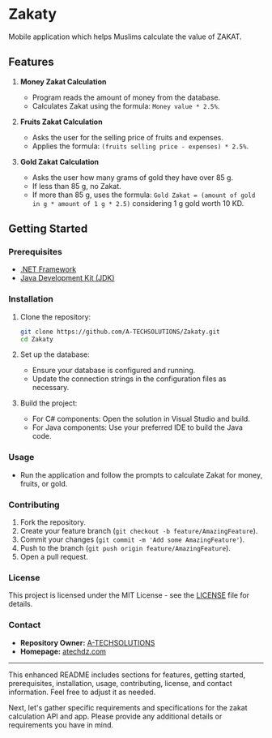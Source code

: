 # Zakaty

Mobile application which helps Muslims calculate the value of ZAKAT.

## Features

1. **Money Zakat Calculation**
   - Program reads the amount of money from the database.
   - Calculates Zakat using the formula: `Money value * 2.5%`.
   
2. **Fruits Zakat Calculation**
   - Asks the user for the selling price of fruits and expenses.
   - Applies the formula: `(fruits selling price - expenses) * 2.5%`.
   
3. **Gold Zakat Calculation**
   - Asks the user how many grams of gold they have over 85 g.
   - If less than 85 g, no Zakat.
   - If more than 85 g, uses the formula: `Gold Zakat = (amount of gold in g * amount of 1 g * 2.5)` considering 1 g gold worth 10 KD.

## Getting Started

### Prerequisites

- [.NET Framework](https://dotnet.microsoft.com/download/dotnet-framework)
- [Java Development Kit (JDK)](https://www.oracle.com/java/technologies/javase-jdk11-downloads.html)

### Installation

1. Clone the repository:
   ```sh
   git clone https://github.com/A-TECHSOLUTIONS/Zakaty.git
   cd Zakaty
   ```

2. Set up the database:
   - Ensure your database is configured and running.
   - Update the connection strings in the configuration files as necessary.

3. Build the project:
   - For C# components: Open the solution in Visual Studio and build.
   - For Java components: Use your preferred IDE to build the Java code.

### Usage

- Run the application and follow the prompts to calculate Zakat for money, fruits, or gold.

### Contributing

1. Fork the repository.
2. Create your feature branch (`git checkout -b feature/AmazingFeature`).
3. Commit your changes (`git commit -m 'Add some AmazingFeature'`).
4. Push to the branch (`git push origin feature/AmazingFeature`).
5. Open a pull request.

### License

This project is licensed under the MIT License - see the [LICENSE](LICENSE) file for details.

### Contact

- **Repository Owner:** [A-TECHSOLUTIONS](https://github.com/A-TECHSOLUTIONS)
- **Homepage:** [atechdz.com](https://atechdz.com)

---

This enhanced README includes sections for features, getting started, prerequisites, installation, usage, contributing, license, and contact information. Feel free to adjust it as needed.

Next, let's gather specific requirements and specifications for the zakat calculation API and app. Please provide any additional details or requirements you have in mind.
